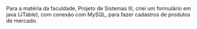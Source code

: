 Para a matéria da faculdade, Projeto de Sistemas III, criei um formulário em java (JTable), com conexão com MySQL, para fazer cadastros de produtos de mercado.
